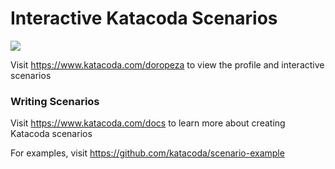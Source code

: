 # Interactive Katacoda Scenarios

[![](http://shields.katacoda.com/katacoda/doropeza/count.svg)](https://www.katacoda.com/doropeza "Get your profile on Katacoda.com")

Visit https://www.katacoda.com/doropeza to view the profile and interactive scenarios

### Writing Scenarios
Visit https://www.katacoda.com/docs to learn more about creating Katacoda scenarios

For examples, visit https://github.com/katacoda/scenario-example
